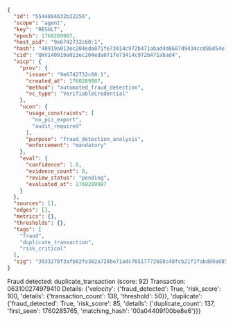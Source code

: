 ```json
{
  "id": "5544804632b22256",
  "scope": "agent",
  "key": "RESULT",
  "epoch": 1760289987,
  "host_pid": "9e6742732c60:1",
  "hash": "40919a013ec204eda071fe73414c972b471abad4d8687d9434ccd88d54e75325",
  "cid": "QmV140919a013ec204eda071fe73414c972b471abad4",
  "aicp": {
    "prov": {
      "issuer": "9e6742732c60:1",
      "created_at": 1760289987,
      "method": "automated_fraud_detection",
      "vc_type": "VerifiableCredential"
    },
    "ucon": {
      "usage_constraints": [
        "no_pii_export",
        "audit_required"
      ],
      "purpose": "fraud_detection_analysis",
      "enforcement": "mandatory"
    },
    "eval": {
      "confidence": 1.0,
      "evidence_count": 0,
      "review_status": "pending",
      "evaluated_at": 1760289987
    }
  },
  "sources": [],
  "edges": [],
  "metrics": {},
  "thresholds": {},
  "tags": [
    "fraud",
    "duplicate_transaction",
    "risk_critical"
  ],
  "sig": "3933270f3afb02fe382a728be71adc76517772688c48fcb21f1fabd89a085eb3"
}
```

Fraud detected: duplicate_transaction (score: 92)
Transaction: 063100274979410
Details: {'velocity': {'fraud_detected': True, 'risk_score': 100, 'details': {'transaction_count': 138, 'threshold': 50}}, 'duplicate': {'fraud_detected': True, 'risk_score': 85, 'details': {'duplicate_count': 137, 'first_seen': 1760285765, 'matching_hash': '00a04409f00be8e6'}}}